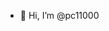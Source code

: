 - 👋 Hi, I’m @pc11000

<!---
pc11000/pc11000 is a ✨ special ✨ repository because its `README.md` (this file) appears on your GitHub profile.
You can click the Preview link to take a look at your changes.
--->
